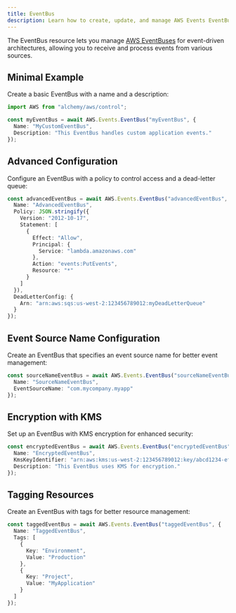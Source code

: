 ```yaml
---
title: EventBus
description: Learn how to create, update, and manage AWS Events EventBuses using Alchemy Cloud Control.
---
```


The EventBus resource lets you manage [AWS EventBuses](https://docs.aws.amazon.com/events/latest/userguide/) for event-driven architectures, allowing you to receive and process events from various sources.

## Minimal Example

Create a basic EventBus with a name and a description:

```ts
import AWS from "alchemy/aws/control";

const myEventBus = await AWS.Events.EventBus("myEventBus", {
  Name: "MyCustomEventBus",
  Description: "This EventBus handles custom application events."
});
```

## Advanced Configuration

Configure an EventBus with a policy to control access and a dead-letter queue:

```ts
const advancedEventBus = await AWS.Events.EventBus("advancedEventBus", {
  Name: "AdvancedEventBus",
  Policy: JSON.stringify({
    Version: "2012-10-17",
    Statement: [
      {
        Effect: "Allow",
        Principal: {
          Service: "lambda.amazonaws.com"
        },
        Action: "events:PutEvents",
        Resource: "*"
      }
    ]
  }),
  DeadLetterConfig: {
    Arn: "arn:aws:sqs:us-west-2:123456789012:myDeadLetterQueue"
  }
});
```

## Event Source Name Configuration

Create an EventBus that specifies an event source name for better event management:

```ts
const sourceNameEventBus = await AWS.Events.EventBus("sourceNameEventBus", {
  Name: "SourceNameEventBus",
  EventSourceName: "com.mycompany.myapp"
});
```

## Encryption with KMS

Set up an EventBus with KMS encryption for enhanced security:

```ts
const encryptedEventBus = await AWS.Events.EventBus("encryptedEventBus", {
  Name: "EncryptedEventBus",
  KmsKeyIdentifier: "arn:aws:kms:us-west-2:123456789012:key/abcd1234-efgh-5678-ijkl-90mnopqrst",
  Description: "This EventBus uses KMS for encryption."
});
```

## Tagging Resources

Create an EventBus with tags for better resource management:

```ts
const taggedEventBus = await AWS.Events.EventBus("taggedEventBus", {
  Name: "TaggedEventBus",
  Tags: [
    {
      Key: "Environment",
      Value: "Production"
    },
    {
      Key: "Project",
      Value: "MyApplication"
    }
  ]
});
```